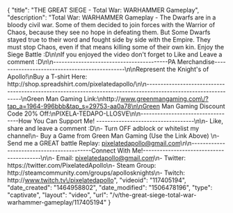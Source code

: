 {
    "title": "THE GREAT SIEGE - Total War: WARHAMMER Gameplay",
    "description": "Total War: WARHAMMER Gameplay - The Dwarfs are in a bloody civil war.  Some of them decided to join forces with the Warrior of Chaos, because they see no hope in defeating them.  But Some Dwarfs stayed true to their word and fought side by side with the Empire.  They must stop Chaos, even if that means killing some of their own kin.  Enjoy the Siege Battle :D\n\nIf you enjoyed the video don't forget to Like and Leave a comment :D\n\n-----------------------------------------PA Merchandise----------------------------------------------\n\nRepresent the Knight's of Apollo!\nBuy a T-shirt Here: http:\/\/shop.spreadshirt.com\/pixelatedapollo\/\n\n---------------------------------------------------------------------------------------------------------------\nGreen Man Gaming Link:\nhttp:\/\/www.greenmangaming.com\/?tap_a=1964-996bbb&tap_s=29753-aa0a78\n\nGreen Man Gaming Discount Code 20% Off:\nPIXELA-TEDAPO-LLOSVE\n\n----------------------------------How You Can Support Me! -----------------------------------\n\n- Like, share and leave a comment :D\n- Turn OFF adblock or whitelist my channel\n- Buy a Game from Green Man Gaming (Use the Link Above) \n- Send me a GREAT battle Replay: pixelatedapollo@gmail.com\n\n------------------------------------------Connect With Me!-----------------------------------------\n\n- Email: pixelatedapollo@gmail.com\n- Twitter: https:\/\/twitter.com\/PixelatedApollo\n- Steam Group:  http:\/\/steamcommunity.com\/groups\/apollosknights\n- Twitch: http:\/\/www.twitch.tv\/pixelatedapollo",
    "videoid": "117405194",
    "date_created": "1464958802",
    "date_modified": "1506478196",
    "type": "captivate",
    "layout": "video",
    "url": "\/v\/the-great-siege-total-war-warhammer-gameplay\/117405194"
}